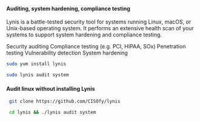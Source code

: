 #### Auditing, system hardening, compliance testing
Lynis is a battle-tested security tool for systems running Linux, macOS, or Unix-based operating system. It performs an extensive health scan of your systems to support system hardening and compliance testing.

Security auditing
Compliance testing (e.g. PCI, HIPAA, SOx)
Penetration testing
Vulnerability detection
System hardening


```sh
sudo yum install lynis
```
```sh
sudo lynis audit system
```


#### Audit linux without installing Lynis
```sh
 git clone https://github.com/CISOfy/lynis
```
```sh
 cd lynis && ./lynis audit system
```
